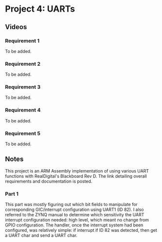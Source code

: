 # Project 4: UARTs

## Videos
### Requirement 1
To be added.

### Requirement 2
To be added.

### Requirement 3
To be added.

### Requirement 4
To be added.

### Requirement 5
To be added.

## Notes
This project is an ARM Assembly implementation of using various UART functions with RealDigital's Blackboard Rev D. The link detailing overall requirements and documentation is posted.

### Part 1
This part was mostly figuring out which bit fields to manipulate for corresponding GIC/interrupt configuration using UART1 (ID 82). I also referred to the ZYNQ manual to determine which sensitivity the UART interrupt configuration needed: high level, which meant no change from GPIO configuration. The handler, once the interrupt system had been configured, was relatively simple: if interrupt if ID 82 was detected, then get a UART char and send a UART char.